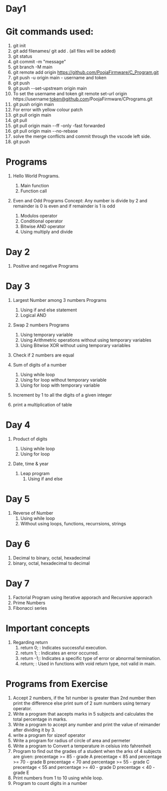 # Day1

# Git commands used:
1. git init
2. git add filenames/ git add . (all files will be added)
3. git status
4. git commit -m "message"
5. git branch -M main
6. git remote add origin https://github.com/PoojaFirmware/C_Program.git
7. git push -u origin main - username and token
8. git push 
9. git push --set-upstream origin main
10. To set the username and token
   git remote set-url origin https://username:token@github.com/PoojaFirmware/CPrograms.git
11. git push origin main
12. For error with yellow colour patch
   1. git pull origin main
   2. git pull
   3. git pull origin main --ff -only -fast forwarded
   4. git pull origin main --no-rebase
   5. solve the merge conflicts and commit through the vscode left side.
   6. git push

# Programs 

1. Hello World Programs.
      1. Main function
      2. Function call

2. Even and Odd Programs
   Concept: Any number is divide by 2 and remainder is 0 is even and if remainder is 1 is odd
      1. Modulos operator
      2. Conditional operator
      3. Bitwise AND operator
      4. Using multiply and divide

# Day 2
1. Positive and negative Programs

# Day 3
1. Largest Number among 3 numbers Programs
      1. Using if and else statement
      2. Logical AND
 
2. Swap 2 numbers Programs
      1. Using temporary variable
      2. Using Arithmetric operations without using temporary variables
      3. Using Bitwise XOR without using temporary variables
 
3. Check if 2 numbers are equal

4. Sum of digits of a number
   1. Using while loop
   2. Using for loop without temporary variable
   3. Using for loop with temporary variable

5. Increment by 1 to all the digits of a given integer
6. print a multiplication of table

# Day 4
1. Product of digits 
   1. Using while loop
   2. Using for loop

2. Date, time & year 
   1. Leap program 
      1. Using if and else 

# Day 5
1. Reverse of Number
   1. Using while loop
   2. Without using loops, functions, recurrsions, strings

# Day 6 
1. Decimal to binary, octal, hexadecimal
2. binary, octal, hexadecimal to decimal

# Day 7 
1. Factorial Program using Iterative apporach and Recursive apporach
2. Prime Numbers 
3. Fibonacci series

# Important concepts
1. Regarding return 
   1. return 0; : Indicates successful execution.
   2. return 1; : Indicates an error occurred.
   3. return -1;: Indicates a specific type of error or abnormal termination.
   4. return;   : Used in functions with void return type, not valid in main.

# Programs from Exercise
1. Accept 2 numbers, if the 1st number is greater than 2nd number then print the difference else print 
   sum of 2 sum numbers using ternary operator.
2. Write a program that aacepts marks in 5 subjects and calculates the total percentage in marks.
3. Write a program to accept any number and print the value of reimander after dividing it by 3.
4. write a program for sizeof operator
5. Write a program for radius of circle of area and permeter
6. Write a program to Convert a temperature in celsius into fahrenheit
7. Program to find out the grades of a student when the arks of 4 subjects are given:
   precentage >= 85                       - grade A
   precentage < 85 and percentage >= 70   - grade B
   precentage < 70 and percentage >= 55   - grade C
   precentage < 55 and percentage >= 40   - grade D
   precentage < 40                        - grade E
8. Print numbers from 1 to 10 using while loop.
9. Program to count digits in a number

